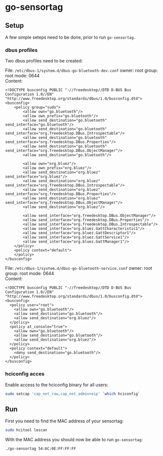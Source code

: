 # go-sensortag
## Setup
A few simple seteps need to be done, prior to run `go-sensortag`.
### dbus profiles
Two dbus profiles need to be created:  

File: `/etc/dbus-1/system.d/dbus-go-bluetooth-dev.conf` owner: root group: root mode: 0644  
Content:
```
<!DOCTYPE busconfig PUBLIC "-//freedesktop//DTD D-BUS Bus Configuration 1.0//EN" "http://www.freedesktop.org/standards/dbus/1.0/busconfig.dtd">
<busconfig>
    <policy group="sudo">
        <allow own="go.bluetooth"/>
        <allow own_prefix="go.bluetooth"/>
        <allow send_destination="go.bluetooth" send_interface="go.bluetooth"/>
        <allow send_destination="go.bluetooth" send_interface="org.freedesktop.DBus.Introspectable"/>
        <allow send_destination="go.bluetooth" send_interface="org.freedesktop.DBus.Properties"/>
        <allow send_destination="go.bluetooth" send_interface="org.freedesktop.DBus.ObjectManager"/>
        <allow send_destination="go.bluetooth"/>

        <allow own="org.bluez"/>
        <allow own_prefix="org.bluez"/>
        <allow send_destination="org.bluez" send_interface="org.bluez"/>
        <allow send_destination="org.bluez" send_interface="org.freedesktop.DBus.Introspectable"/>
        <allow send_destination="org.bluez" send_interface="org.freedesktop.DBus.Properties"/>
        <allow send_destination="org.bluez" send_interface="org.freedesktop.DBus.ObjectManager"/>
        <allow send_destination="org.bluez"/>

        <allow send_interface="org.freedesktop.DBus.ObjectManager"/>
        <allow send_interface="org.freedesktop.DBus.Properties"/>
        <allow send_interface="org.freedesktop.DBus.Introspectable"/>
        <allow send_interface="org.bluez.GattCharacteristic1"/>
        <allow send_interface="org.bluez.GattDescriptor1"/>
        <allow send_interface="org.bluez.GattService1"/>
        <allow send_interface="org.bluez.GattManager1"/>
    </policy>
    <policy context="default">
    </policy>
</busconfig>
```

File: `/etc/dbus-1/system.d/dbus-go-bluetooth-service.conf` owner: root group: root mode: 0644  
Content:
```
<!DOCTYPE busconfig PUBLIC "-//freedesktop//DTD D-BUS Bus Configuration 1.0//EN" "http://www.freedesktop.org/standards/dbus/1.0/busconfig.dtd">
<busconfig>
  <policy user="root">
    <allow own="go.bluetooth"/>
    <allow send_destination="go.bluetooth"/>
    <allow send_destination="org.bluez"/>
  </policy>
  <policy at_console="true">
    <allow own="go.bluetooth"/>
    <allow send_destination="go.bluetooth"/>
    <allow send_destination="org.bluez"/>
  </policy>
  <policy context="default">
    <deny send_destination="go.bluetooth"/>
  </policy>
</busconfig>
```

### hciconfig acces
Enable access to the hciconfig binary for all users:
```bash
sudo setcap 'cap_net_raw,cap_net_admin+eip' `which hciconfig`
```

## Run
First you need to find the MAC address of your sensortag:
```bash
sudo hcitool lescan
```

With the MAC address you should now be able to run `go-sensortag`:
```bash
./go-sensortag 54:6C:0E:FF:FF:FF
```
